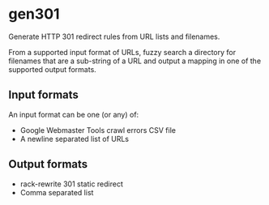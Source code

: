gen301
======

Generate HTTP 301 redirect rules from URL lists and filenames.

From a supported input format of URLs, fuzzy search a directory for filenames
that are a sub-string of a URL and output a mapping in one of the supported
output formats.

Input formats
-------------

An input format can be one (or any) of:

* Google Webmaster Tools crawl errors CSV file
* A newline separated list of URLs

Output formats
--------------

* rack-rewrite 301 static redirect
* Comma separated list
